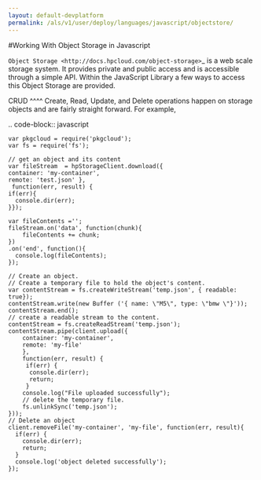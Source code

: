 ```yaml
---
layout: default-devplatform
permalink: /als/v1/user/deploy/languages/javascript/objectstore/
---
```

<!--UNDER REVISION-->

#Working With Object Storage in Javascript

`Object Storage <http://docs.hpcloud.com/object-storage>`_ is a web scale storage system.
It provides private and public access and is accessible through a simple API. Within
the JavaScript Library a few ways to access this Object Storage are provided.

CRUD
^^^^
Create, Read, Update, and Delete operations happen on storage objects and are fairly straight forward. For example,

.. code-block:: javascript

    var pkgcloud = require('pkgcloud');
    var fs = require('fs');

    // get an object and its content
    var fileStream  = hpStorageClient.download({
    container: 'my-container',
    remote: 'test.json' },
     function(err, result) {
    if(err){
      console.dir(err);
    }});

    var fileContents ='';
    fileStream.on('data', function(chunk){
        fileContents += chunk;
    })
    .on('end', function(){
      console.log(fileContents);
    });

    // Create an object.
    // Create a temporary file to hold the object's content.
    var contentStream = fs.createWriteStream('temp.json', { readable: true});
    contentStream.write(new Buffer ('{ name: \"M5\", type: \"bmw \"}'));
    contentStream.end();
    // create a readable stream to the content.
    contentStream = fs.createReadStream('temp.json');
    contentStream.pipe(client.upload({
        container: 'my-container',
        remote: 'my-file'
        },
        function(err, result) {
         if(err) {
          console.dir(err);
          return;
         }
        console.log("File uploaded successfully");
        // delete the temporary file.
        fs.unlinkSync('temp.json');
    }));
    // Delete an object
    client.removeFile('my-container', 'my-file', function(err, result){
      if(err) {
        console.dir(err);
        return;
      }
      console.log('object deleted successfully');
    });
